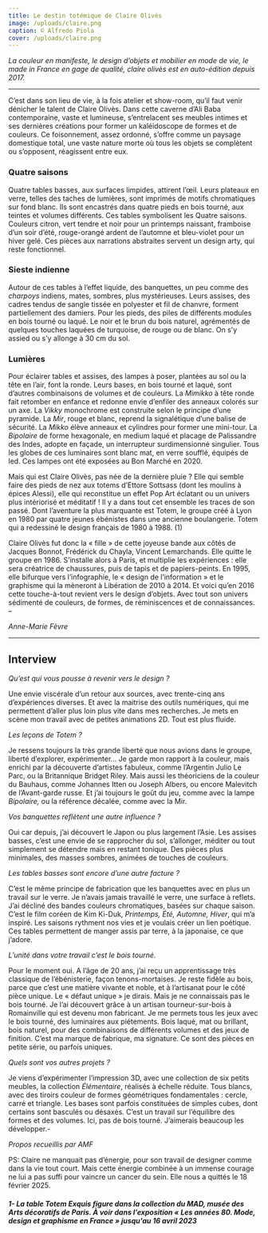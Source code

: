 ```yaml
---
title: Le destin totémique de Claire Olivès
image: /uploads/claire.png
caption: © Alfredo Piola
cover: /uploads/claire.png
---
```

*La couleur en manifeste, le design d’objets et mobilier en mode de vie, le made in France en gage de qualité, claire olivès est en auto-édition depuis 2017.*

- - -

C’est dans son lieu de vie, à la fois atelier et show-room, qu’il faut venir dénicher le talent de Claire Olivès. Dans cette caverne d’Ali Baba contemporaine, vaste et lumineuse, s’entrelacent ses meubles intimes et ses dernières créations pour former un kaléidoscope de formes et de couleurs. Ce foisonnement, assez ordonné, s’offre comme un paysage domestique total, une vaste nature morte où tous les objets se complètent ou s’opposent, réagissent entre eux.

### Quatre saisons

Quatre tables basses, aux surfaces limpides, attirent l’œil. Leurs plateaux en verre, telles des taches de lumières, sont imprimés de motifs chromatiques sur fond blanc. Ils sont encastrés dans quatre pieds en bois tourné, aux teintes et volumes différents. Ces tables symbolisent les Quatre saisons. Couleurs citron, vert tendre et noir pour un printemps naissant, framboise d’un soir d’été, rouge-orangé ardent de l’automne et bleu-violet pour un hiver gelé. Ces pièces aux narrations abstraites servent un design arty, qui reste fonctionnel.

### Sieste indienne

Autour de ces tables à l’effet liquide, des banquettes, un peu comme des *charpoys* indiens, mates, sombres, plus mystérieuses. Leurs assises, des cadres tendus de sangle tissée en polyester et fil de chanvre, forment partiellement des damiers. Pour les pieds, des piles de différents modules en bois tourné ou laqué. Le noir et le brun du bois naturel, agrémentés de quelques touches laquées de turquoise, de rouge ou de blanc. On s’y assied ou s’y allonge à 30 cm du sol.

### Lumières

Pour éclairer tables et assises, des lampes à poser, plantées au sol ou la tête en l’air, font la ronde. Leurs bases, en bois tourné et laqué, sont d’autres combinaisons de volumes et de couleurs. La *Mimikko* à tête ronde fait retomber en enfance et redonne envie d’enfiler des anneaux colorés sur un axe. La *Vikky* monochrome est construite selon le principe d’une pyramide. La *Mir*, rouge et blanc, reprend la signalétique d’une balise de sécurité. La *Mikko* élève anneaux et cylindres pour former une mini-tour. La *Bipolaire* de forme hexagonale, en medium laqué et placage de Palissandre des Indes, adopte en façade, un interrupteur surdimensionné singulier. Tous les globes de ces luminaires sont blanc mat, en verre soufflé, équipés de led. Ces lampes ont été exposées au Bon Marché en 2020.

Mais qui est Claire Olivès, pas née de la dernière pluie ? Elle qui semble faire des pieds de nez aux totems d’Ettore Sottsass (dont les moulins à épices Alessi), elle qui reconstitue un effet Pop Art éclatant ou un univers plus intériorisé et méditatif ! Il y a dans tout cet ensemble les traces de son passé. Dont l’aventure la plus marquante est Totem, le groupe créé à Lyon en 1980 par quatre jeunes ébénistes dans une ancienne boulangerie. Totem qui a redessiné le design français de 1980 à 1988. (1)

Claire Olivès fut donc la « fille » de cette joyeuse bande aux côtés de Jacques Bonnot, Frédérick du Chayla, Vincent Lemarchands. Elle quitte le groupe en 1986. S’installe alors à Paris, et multiplie les expériences : elle sera créatrice de chaussures, puis de tapis et de papiers-peints. En 1995, elle bifurque vers l’infographie, le « design de l’information » et le graphisme qui la mèneront à Libération de 2010 à 2014. Et voici qu’en 2016 cette touche-à-tout revient vers le design d’objets. Avec tout son univers sédimenté de couleurs, de formes, de réminiscences et de connaissances. –

*Anne-Marie Fèvre*

- - -

## Interview

*Qu’est qui vous pousse à revenir vers le design ?*

Une envie viscérale d’un retour aux sources, avec trente-cinq ans d’expériences diverses. Et avec la maitrise des outils numériques, qui me permettent d’aller plus loin plus vite dans mes recherches. Je mets en scène mon travail avec de petites animations 2D. Tout est plus fluide.

*Les leçons de Totem ?*

Je ressens toujours la très grande liberté que nous avions dans le groupe, liberté d’explorer, expérimenter… Je garde mon rapport à la couleur, mais enrichi par la découverte d’artistes fabuleux, comme l’Argentin Julio Le Parc, ou la Britannique Bridget Riley. Mais aussi les théoriciens de la couleur du Bauhaus, comme Johannes Itten ou Joseph Albers, ou encore Malevitch de l’Avant-garde russe. Et j’ai toujours le goût du jeu, comme avec la lampe *Bipolaire,* ou la référence décalée, comme avec la Mir.

*Vos banquettes reflètent une autre influence ?*

Oui car depuis, j’ai découvert le Japon ou plus largement l’Asie. Les assises basses, c’est une envie de se rapprocher du sol, s’allonger, méditer ou tout simplement se détendre mais en restant tonique. Des pièces plus minimales, des masses sombres, animées de touches de couleurs.

*Les tables basses sont encore d’une autre facture ?*

C’est le même principe de fabrication que les banquettes avec en plus un travail sur le verre. Je n’avais jamais travaillé le verre, une surface à reflets. J’ai décliné des bandes couleurs chromatiques, basées sur chaque saison. C’est le film coréen de Kim Ki-Duk, *Printemps, Été, Automne, Hiver*, qui m’a inspiré. Les saisons rythment nos vies et je voulais créer un lien poétique. Ces tables permettent de manger assis par terre, à la japonaise, ce que j’adore.

*L’unité dans votre travail c’est le bois tourné.*

Pour le moment oui. A l’âge de 20 ans, j’ai reçu un apprentissage très classique de l’ébénisterie, façon tenons-mortaises. Je reste fidèle au bois, parce que c’est une matière vivante et noble, et à l’artisanat pour le côté pièce unique. Le « défaut unique » je dirais. Mais je ne connaissais pas le bois tourné. Je l’ai découvert grâce à un artisan tourneur-sur-bois à Romainville qui est devenu mon fabricant. Je me permets tous les jeux avec le bois tourné, des luminaires aux piétements. Bois laqué, mat ou brillant, bois naturel, pour des combinaisons de différents volumes et des jeux de finition. C’est ma marque de fabrique, ma signature. Ce sont des pièces en petite série, ou parfois uniques.

*Quels sont vos autres projets ?*

Je viens d’expérimenter l’impression 3D, avec une collection de six petits meubles, la collection *Élémentaire*, réalisés à échelle réduite. Tous blancs, avec des tiroirs couleur de formes géométriques fondamentales : cercle, carré et triangle. Les bases sont parfois constituées de simples cubes, dont certains sont basculés ou désaxés. C’est un travail sur l’équilibre des formes et des volumes. Ici, pas de bois tourné. J’aimerais beaucoup les développer.-

*Propos recueillis par AMF*

PS: Claire ne manquait pas d’énergie, pour son travail de designer comme dans la vie tout court. Mais cette énergie combinée à un immense courage ne lui a pas suffi pour vaincre un cancer du sein. Elle nous a quittés le 18 février 2025.

##### 1- La table Totem Exquis figure dans la collection du MAD, musée des Arts décoratifs de Paris. À voir dans l’exposition « Les années 80. Mode, design et graphisme en France » jusqu'au 16 avril 2023